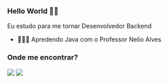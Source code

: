 ### Hello World 🤘🏼

Eu estudo para me tornar Desenvolvedor Backend


- 👨🏻‍💻 Apredendo Java com o Professor Nelio Alves


### Onde me encontrar?

 <a href = "mailto:brunodsprazeres@gmail.com"><img src="https://img.shields.io/badge/-Gmail-%23333?style=for-the-badge&logo=gmail&logoColor=white" target="_blank"></a>
  <a href="https://www.linkedin.com/in/bruno-prazeres" target="_blank"><img src="https://img.shields.io/badge/-LinkedIn-%230077B5?style=for-the-badge&logo=linkedin&logoColor=white" target="_blank">




